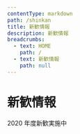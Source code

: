 ```yaml
---
contentType: markdown
path: /shinkan
title: 新歓情報
description: 新歓情報
breadcrumbs:
  - text: HOME
    path: /
  - text: 新歓情報
    path: null
---
```


# 新歓情報

2020 年度新歓実施中
